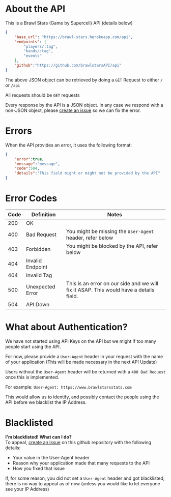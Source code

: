 # About the API
This is a Brawl Stars (Game by Supercell) API (details below) 
```json
{
    "base_url": "https://brawl-stars.herokuapp.com/api", 
    "endpoints": [
        "players/:tag", 
        "bands/:tag", 
        "events" 
    ], 
    "github":"https://github.com/brawlstarsAPI/api" 
}
``` 
The above JSON object can be retrieved by doing a `GET` Request to either `/` or `/api`

All requests should be `GET` requests 

Every response by the API is a JSON object. In any case we respond with a non-JSON object, please [create an issue](https://github.com/brawlstarsAPI/api/issues) so we can fix the error. 

# Errors
When the API provides an error, it uses the following format:

```json
{
    "error":true,
    "message":"message",
    "code":504,
    "details":"This field might or might not be provided by the API"
}
```

# Error Codes
| Code | Definition | Notes |
| ------------- | ------------- | ------------- | 
| 200 | OK | |
| 400 | Bad Request | You might be missing the `User-Agent` header, refer below |
| 403 | Forbidden | You might be blocked by the API, refer below |
| 404 | Invalid Endpoint | |
| 404 | Invalid Tag | |
| 500 | Unexpected Error | This is an error on our side and we will fix it ASAP. This would have a details field. |
| 504 | API Down | |

# What about Authentication?
We have not started using API Keys on the API but we might if too many people start using the API.

For now, please provide a `User-Agent` header in your request with the name of your application (This will be made necessary in the next API Update)

Users without the `User-Agent` header will be returned with a `400 Bad Request` once this is implemented. 

For example: `User-Agent: https://www.brawlstarsstats.com`

This would allow us to identify, and possibly contact the people using the API before we blacklist the IP Address.

# Blacklisted
**I'm blacklisted! What can I do?**   
To appeal, [create an issue](https://github.com/brawlstarsAPI/api/issues) on this github repository with the following details:   
- Your value in the User-Agent header
- Reason why your application made that many requests to the API
- How you fixed that issue

If, for some reason, you did not set a `User-Agent` header and got blacklisted, there is no way to appeal as of now (unless you would like to let everyone see your IP Address)
